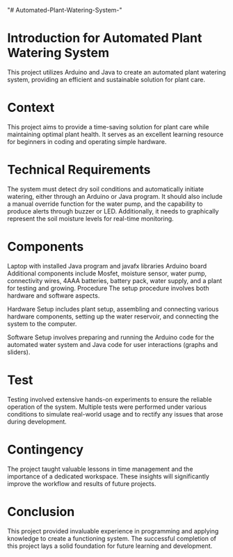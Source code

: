 "# Automated-Plant-Watering-System-" 

# Introduction for Automated Plant Watering System

This project utilizes Arduino and Java to create an automated plant watering system, providing an efficient and sustainable solution for plant care.

# Context
This project aims to provide a time-saving solution for plant care while maintaining optimal plant health. It serves as an excellent learning resource for beginners in coding and operating simple hardware.

# Technical Requirements
The system must detect dry soil conditions and automatically initiate watering, either through an Arduino or Java program. It should also include a manual override function for the water pump, and the capability to produce alerts through buzzer or LED. Additionally, it needs to graphically represent the soil moisture levels for real-time monitoring.

# Components
Laptop with installed Java program and javafx libraries
Arduino board
Additional components include Mosfet, moisture sensor, water pump, connectivity wires, 4AAA batteries, battery pack, water supply, and a plant for testing and growing.
Procedure
The setup procedure involves both hardware and software aspects.

Hardware Setup includes plant setup, assembling and connecting various hardware components, setting up the water reservoir, and connecting the system to the computer.

Software Setup involves preparing and running the Arduino code for the automated water system and Java code for user interactions (graphs and sliders).

# Test
Testing involved extensive hands-on experiments to ensure the reliable operation of the system. Multiple tests were performed under various conditions to simulate real-world usage and to rectify any issues that arose during development.

# Contingency
The project taught valuable lessons in time management and the importance of a dedicated workspace. These insights will significantly improve the workflow and results of future projects.

# Conclusion
This project provided invaluable experience in programming and applying knowledge to create a functioning system. The successful completion of this project lays a solid foundation for future learning and development.
